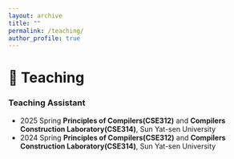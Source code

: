 ```yaml
---
layout: archive
title: ""
permalink: /teaching/
author_profile: true
---
```


**📗 Teaching**
======
### Teaching Assistant
* 2025 Spring  **Principles of Compilers(CSE312)** and **Compilers Construction Laboratory(CSE314)**, Sun Yat-sen University
* 2024 Spring  **Principles of Compilers(CSE312)** and **Compilers Construction Laboratory(CSE314)**, Sun Yat-sen University
